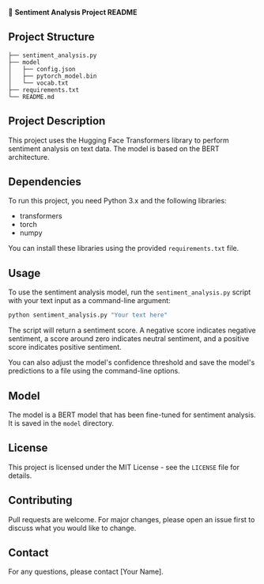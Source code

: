 📁 **Sentiment Analysis Project README**

## Project Structure
```
├── sentiment_analysis.py
├── model
│   ├── config.json
│   ├── pytorch_model.bin
│   └── vocab.txt
├── requirements.txt
└── README.md
```

## Project Description

This project uses the Hugging Face Transformers library to perform sentiment analysis on text data. The model is based on the BERT architecture.

## Dependencies

To run this project, you need Python 3.x and the following libraries:
- transformers
- torch
- numpy

You can install these libraries using the provided `requirements.txt` file.

## Usage

To use the sentiment analysis model, run the `sentiment_analysis.py` script with your text input as a command-line argument:

```bash
python sentiment_analysis.py "Your text here"
```

The script will return a sentiment score. A negative score indicates negative sentiment, a score around zero indicates neutral sentiment, and a positive score indicates positive sentiment.

You can also adjust the model's confidence threshold and save the model's predictions to a file using the command-line options.

## Model

The model is a BERT model that has been fine-tuned for sentiment analysis. It is saved in the `model` directory.

## License

This project is licensed under the MIT License - see the `LICENSE` file for details.

## Contributing

Pull requests are welcome. For major changes, please open an issue first to discuss what you would like to change.

## Contact

For any questions, please contact [Your Name].
